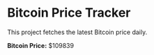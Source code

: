 # Bitcoin Price Tracker

This project fetches the latest Bitcoin price daily.

**Bitcoin Price:** $109839
